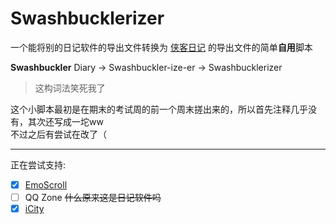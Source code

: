 # Swashbucklerizer

一个能将别的日记软件的导出文件转换为 [侠客日记](https://github.com/Yu-Core/SwashbucklerDiary) 的导出文件的简单**自用**脚本

**Swashbuckler** Diary -> Swashbuckler-ize-er -> Swashbucklerizer  

> 这构词法笑死我了

这个小脚本最初是在期末的考试周的前一个周末搓出来的，所以首先注释几乎没有，其次还写成一坨ww  
不过之后有尝试在改了（

---

正在尝试支持:

- [x] [EmoScroll](https://github.com/Sakawish/Universe)
- [ ] QQ Zone ~~什么原来这是日记软件吗~~
- [x] [iCity](https://icity.ly/)
